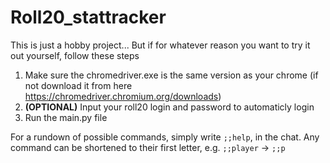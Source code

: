 # Roll20_stattracker
This is just a hobby project...
But if for whatever reason you want to try it out yourself, follow these steps

1. Make sure the chromedriver.exe is the same version as your chrome (if not download it from here https://chromedriver.chromium.org/downloads)
2. **(OPTIONAL)** Input your roll20 login and password to automaticly login
3. Run the main.py file

For a rundown of possible commands, simply write ```;;help```, in the chat.
Any command can be shortened to their first letter, e.g. ```;;player``` -> ```;;p``` 
